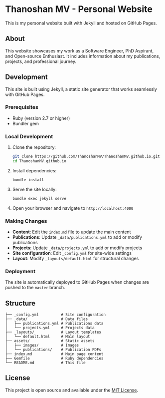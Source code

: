 # Thanoshan MV - Personal Website

This is my personal website built with Jekyll and hosted on GitHub Pages.

## About

This website showcases my work as a Software Engineer, PhD Aspirant, and Open-source Enthusiast. It includes information about my publications, projects, and professional journey.

## Development

This site is built using Jekyll, a static site generator that works seamlessly with GitHub Pages.

### Prerequisites

- Ruby (version 2.7 or higher)
- Bundler gem

### Local Development

1. Clone the repository:
   ```bash
   git clone https://github.com/ThanoshanMV/ThanoshanMV.github.io.git
   cd ThanoshanMV.github.io
   ```

2. Install dependencies:
   ```bash
   bundle install
   ```

3. Serve the site locally:
   ```bash
   bundle exec jekyll serve
   ```

4. Open your browser and navigate to `http://localhost:4000`

### Making Changes

- **Content**: Edit the `index.md` file to update the main content
- **Publications**: Update `_data/publications.yml` to add or modify publications
- **Projects**: Update `_data/projects.yml` to add or modify projects
- **Site configuration**: Edit `_config.yml` for site-wide settings
- **Layout**: Modify `_layouts/default.html` for structural changes

### Deployment

The site is automatically deployed to GitHub Pages when changes are pushed to the `master` branch.

## Structure

```
├── _config.yml          # Site configuration
├── _data/               # Data files
│   ├── publications.yml # Publications data
│   └── projects.yml     # Projects data
├── _layouts/            # Layout templates
│   └── default.html     # Main layout
├── assets/              # Static assets
│   ├── images/          # Images
│   └── publications/    # Publication PDFs
├── index.md             # Main page content
├── Gemfile              # Ruby dependencies
└── README.md            # This file
```

## License

This project is open source and available under the [MIT License](LICENSE).
